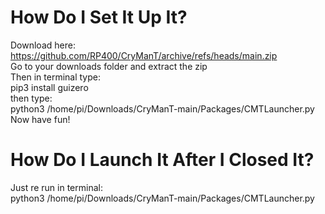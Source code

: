 # How Do I Set It Up It?</br>
Download here: https://github.com/RP400/CryManT/archive/refs/heads/main.zip</br>
Go to your downloads folder and extract the zip</br>
Then in terminal type:</br>
pip3 install guizero</br>
then type:</br>
python3 /home/pi/Downloads/CryManT-main/Packages/CMTLauncher.py</br>
Now have fun!</br>

# How Do I Launch It After I Closed It?</br>
Just re run in terminal:</br>
python3 /home/pi/Downloads/CryManT-main/Packages/CMTLauncher.py</br>

